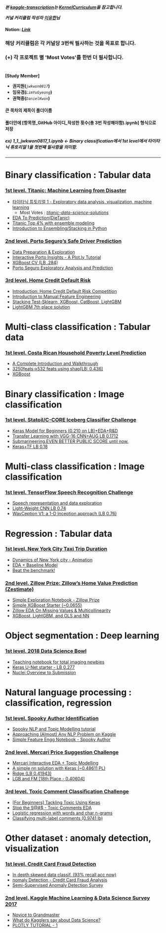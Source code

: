 _**본 [kaggle-transcription](https://github.com/jwkwon0817/kaggle-transcription/)는 [KernelCurriculum](https://kaggle-kr.tistory.com/32)을 참고합니다.**_

_**커널 커리큘럼 작성자 [이유한](https://www.kaggle.com/youhanlee)님**_

#### **Notion: _[Link](https://www.notion.so/invite/1034319fb33d9ba8a27b1b3faaa8b9102cd545dc)_**

### **해당 커리큘럼은 각 커널당 3번씩 필사하는 것을 목표로 합니다.**
### **(+) 각 프로젝트 별 'Most Votes'를 한번 더 필사합니다.**

#

**[Study Member]**
  * **권지원(**_`jwkwon0817`_**)**
  * **임유경(**_`LimYuGyeong`_**)**
  * **권혁중(**_`DanielKwon`_**)**

#### 큰 목차의 제목이 폴더이름
#### 폴더안에 [항목명_GitHub 아이디_작성한 횟수(총 3번 작성해야함).ipynb] 형식으로 저장
##### ex) 1_1_jwkwon0817_1.ipynb <- Binary classification에서 1st level에서 타이타닉 튜토리얼 1을 첫번째 필사함을 의미함.
---

# **Binary classification : Tabular data**

### **[1st level. Titanic: Machine Learning from Disaster](https://www.kaggle.com/c/titanic)**
  * [타이타닉 튜토리얼 1 - Exploratory data analysis, visualization, machine learning](https://kaggle-kr.tistory.com/17?category=868316)
    - Most Votes : _[titanic-data-science-solutions](https://www.kaggle.com/startupsci/titanic-data-science-solutions)_
  * [EDA To Prediction(DieTanic)](https://www.kaggle.com/ash316/eda-to-prediction-dietanic)
  * [Titanic Top 4% with ensemble modeling](https://www.kaggle.com/yassineghouzam/titanic-top-4-with-ensemble-modeling)
  * [Introduction to Ensembling/Stacking in Python](https://www.kaggle.com/arthurtok/introduction-to-ensembling-stacking-in-python)
 
### **[2nd level. Porto Seguro’s Safe Driver Prediction](https://www.kaggle.com/c/porto-seguro-safe-driver-prediction)**
  * [Data Preparation & Exploration](https://www.kaggle.com/bertcarremans/data-preparation-exploration)
  * [Interactive Porto Insights - A Plot.ly Tutorial](https://www.kaggle.com/arthurtok/interactive-porto-insights-a-plot-ly-tutorial)
  * [XGBoost CV (LB .284)](https://www.kaggle.com/aharless/xgboost-cv-lb-284)
  * [Porto Seguro Exploratory Analysis and Prediction](https://www.kaggle.com/gpreda/porto-seguro-exploratory-analysis-and-prediction)
  
### **[3rd level. Home Credit Default Risk](https://www.kaggle.com/c/home-credit-default-risk)**
  * [Introduction: Home Credit Default Risk Competition](https://www.kaggle.com/willkoehrsen/start-here-a-gentle-introduction)
  * [Introduction to Manual Feature Engineering](https://www.kaggle.com/willkoehrsen/introduction-to-manual-feature-engineering)
  * [Stacking Test-Sklearn, XGBoost, CatBoost, LightGBM](https://www.kaggle.com/eliotbarr/stacking-test-sklearn-xgboost-catboost-lightgbm)
  * [LightGBM 7th place solution](https://www.kaggle.com/jsaguiar/lightgbm-7th-place-solution)
  
# **Multi-class classification : Tabular data**

### **[1st level. Costa Rican Household Poverty Level Prediction](https://www.kaggle.com/c/costa-rican-household-poverty-prediction)**
  * [A Complete Introduction and Walkthrough](https://www.kaggle.com/willkoehrsen/a-complete-introduction-and-walkthrough)
  * [3250feats->532 feats using shap[LB: 0.436]](https://www.kaggle.com/youhanlee/3250feats-532-feats-using-shap-lb-0-436)
  * [XGBoost](https://www.kaggle.com/skooch/xgboost)
  
# **Binary classification : Image classification**

### **[1st level. Statoil/C-CORE Iceberg Classifier Challenge](https://www.kaggle.com/c/statoil-iceberg-classifier-challenge)**
  * [Keras Model for Beginners (0.210 on LB)+EDA+R&D](https://www.kaggle.com/devm2024/keras-model-for-beginners-0-210-on-lb-eda-r-d)
  * [Transfer Learning with VGG-16 CNN+AUG LB 0.1712](https://www.kaggle.com/devm2024/transfer-learning-with-vgg-16-cnn-aug-lb-0-1712)
  * [Submarineering.EVEN BETTER PUBLIC SCORE until now.](https://www.kaggle.com/submarineering/submarineering-even-better-public-score-until-now)
  * [Keras+TF LB 0.18](https://www.kaggle.com/wvadim/keras-tf-lb-0-18)
  
# **Multi-class classification : Image classification**

### **[1st level. TensorFlow Speech Recognition Challenge](https://www.kaggle.com/c/tensorflow-speech-recognition-challenge)**
  * [Speech representation and data exploration](https://www.kaggle.com/davids1992/speech-representation-and-data-exploration)
  * [Light-Weight CNN LB 0.74](https://www.kaggle.com/alphasis/light-weight-cnn-lb-0-74)
  * [WavCeption V1: a 1-D Inception approach (LB 0.76)](https://www.kaggle.com/ivallesp/wavception-v1-a-1-d-inception-approach-lb-0-76)
  
# **Regression : Tabular data**
  
### **[1st level. New York City Taxi Trip Duration](https://www.kaggle.com/c/nyc-taxi-trip-duration)**
  * [Dynamics of New York city - Animation](https://www.kaggle.com/drgilermo/dynamics-of-new-york-city-animation)
  * [EDA + Baseline Model](https://www.kaggle.com/aiswaryaramachandran/eda-baseline-model-0-40-rmse)
  * [Beat the benchmark!](https://www.kaggle.com/danijelk/beat-the-benchmark)
  
### **[2nd level. Zillow Prize: Zillow’s Home Value Prediction (Zestimate)](https://www.kaggle.com/c/zillow-prize-1)**
  * [Simple Exploration Notebook - Zillow Prize](https://www.kaggle.com/sudalairajkumar/simple-exploration-notebook-zillow-prize)
  * [Simple XGBoost Starter (~0.0655)](https://www.kaggle.com/anokas/simple-xgboost-starter-0-0655)
  * [Zillow EDA On Missing Values & Multicollinearity](https://www.kaggle.com/viveksrinivasan/zillow-eda-on-missing-values-multicollinearity)
  * [XGBoost, LightGBM, and OLS and NN](https://www.kaggle.com/aharless/xgboost-lightgbm-and-ols-and-nn)
  
# **Object segmentation : Deep learning**

### **[1st level. 2018 Data Science Bowl](https://www.kaggle.com/c/data-science-bowl-2018)**
  * [Teaching notebook for total imaging newbies](https://www.kaggle.com/stkbailey/teaching-notebook-for-total-imaging-newbies)
  * [Keras U-Net starter - LB 0.277](https://www.kaggle.com/keegil/keras-u-net-starter-lb-0-277)
  * [Nuclei Overview to Submission](https://www.kaggle.com/kmader/nuclei-overview-to-submission)
  
# **Natural language processing : classification, regression**

### **[1st level. Spooky Author Identification](https://www.kaggle.com/c/spooky-author-identification)**
  * [Spooky NLP and Topic Modelling tutorial](https://www.kaggle.com/arthurtok/spooky-nlp-and-topic-modelling-tutorial)
  * [Approaching (Almost) Any NLP Problem on Kaggle](https://www.kaggle.com/abhishek/approaching-almost-any-nlp-problem-on-kaggle)
  * [Simple Feature Engg Notebook - Spooky Author](https://www.kaggle.com/sudalairajkumar/simple-feature-engg-notebook-spooky-author)
  
### **[2nd level. Mercari Price Suggestion Challenge](https://www.kaggle.com/c/mercari-price-suggestion-challenge)**
  * [Mercari Interactive EDA + Topic Modelling](https://www.kaggle.com/thykhuely/mercari-interactive-eda-topic-modelling)
  * [A simple nn solution with Keras (~0.48611 PL)](https://www.kaggle.com/knowledgegrappler/a-simple-nn-solution-with-keras-0-48611-pl)
  * [Ridge (LB 0.41943)](https://www.kaggle.com/rumbok/ridge-lb-0-41944)
  * [LGB and FM [18th Place - 0.40604]](https://www.kaggle.com/peterhurford/lgb-and-fm-18th-place-0-40604)
  
### **[3rd level. Toxic Comment Classification Challenge](https://www.kaggle.com/c/jigsaw-toxic-comment-classification-challenge)**
  * [[For Beginners] Tackling Toxic Using Keras](https://www.kaggle.com/sbongo/for-beginners-tackling-toxic-using-keras)
  * [Stop the S@#$ - Toxic Comments EDA](https://www.kaggle.com/jagangupta/stop-the-s-toxic-comments-eda)
  * [Logistic regression with words and char n-grams](https://www.kaggle.com/tunguz/logistic-regression-with-words-and-char-n-grams)
  * [Classifying multi-label comments (0.9741 lb)](https://www.kaggle.com/rhodiumbeng/classifying-multi-label-comments-0-9741-lb)
  
# **Other dataset : anomaly detection, visualization**

### **[1st level. Credit Card Fraud Detection](https://www.kaggle.com/mlg-ulb/creditcardfraud)**
  * [In depth skewed data classif. (93% recall acc now)](https://www.kaggle.com/joparga3/in-depth-skewed-data-classif-93-recall-acc-now)
  * [nomaly Detection - Credit Card Fraud Analysis](https://www.kaggle.com/pavansanagapati/anomaly-detection-credit-card-fraud-analysis)
  * [Semi-Supervised Anomaly Detection Survey](https://www.kaggle.com/matheusfacure/semi-supervised-anomaly-detection-survey)
  
### **[2nd level. Kaggle Machine Learning & Data Science Survey 2017](https://www.kaggle.com/kaggle/kaggle-survey-2017)**
  * [Novice to Grandmaster](https://www.kaggle.com/ash316/novice-to-grandmaster)
  * [What do Kagglers say about Data Science?](https://www.kaggle.com/mhajabri/what-do-kagglers-say-about-data-science)
  * [PLOTLY TUTORIAL - 1](https://www.kaggle.com/hakkisimsek/plotly-tutorial-1)
